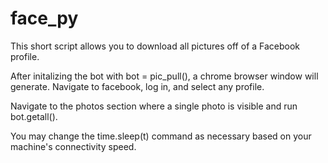 # face_py
This short script allows you to download all pictures off of a Facebook profile.

After initalizing the bot with bot = pic_pull(), a chrome browser window will generate. Navigate to facebook, log in, and select any profile.

Navigate to the photos section where a single photo is visible and run bot.getall(). 

You may change the time.sleep(t) command as necessary based on your machine's connectivity speed. 

